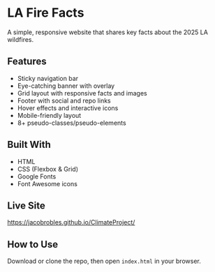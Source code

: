 # LA Fire Facts

A simple, responsive website that shares key facts about the 2025 LA wildfires.

## Features

- Sticky navigation bar
- Eye-catching banner with overlay
- Grid layout with responsive facts and images
- Footer with social and repo links
- Hover effects and interactive icons
- Mobile-friendly layout
- 8+ pseudo-classes/pseudo-elements

## Built With

- HTML
- CSS (Flexbox & Grid)
- Google Fonts
- Font Awesome icons

## Live Site

https://jacobrobles.github.io/ClimateProject/ <!-- Add your live link if deployed -->

## How to Use

Download or clone the repo, then open `index.html` in your browser.

